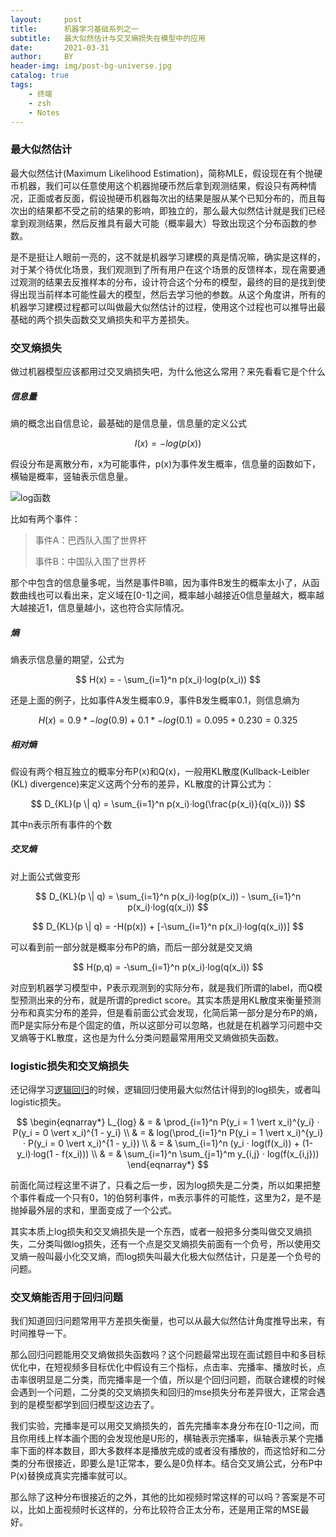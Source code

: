 ```yaml
---
layout:     post
title:      机器学习基础系列之一
subtitle:   最大似然估计与交叉熵损失在模型中的应用
date:       2021-03-31
author:     BY
header-img: img/post-bg-universe.jpg
catalog: true
tags:
    - 终端
    - zsh
    - Notes
---
```


### 最大似然估计

最大似然估计(Maximum Likelihood Estimation)，简称MLE，假设现在有个抛硬币机器，我们可以任意使用这个机器抛硬币然后拿到观测结果，假设只有两种情况，正面或者反面，假设抛硬币机器每次出的结果是服从某个已知分布的，而且每次出的结果都不受之前的结果的影响，即独立的，那么最大似然估计就是我们已经拿到观测结果，然后反推具有最大可能（概率最大）导致出现这个分布函数的参数。

是不是挺让人眼前一亮的，这不就是机器学习建模的真是情况嘛，确实是这样的，对于某个待优化场景，我们观测到了所有用户在这个场景的反馈样本，现在需要通过观测的结果去反推样本的分布，设计符合这个分布的模型，最终的目的是找到使得出现当前样本可能性最大的模型，然后去学习他的参数。从这个角度讲，所有的机器学习建模过程都可以叫做最大似然估计的过程，使用这个过程也可以推导出最基础的两个损失函数交叉熵损失和平方差损失。

### 交叉熵损失

做过机器模型应该都用过交叉熵损失吧，为什么他这么常用？来先看看它是个什么

##### 信息量

熵的概念出自信息论，最基础的是信息量，信息量的定义公式

$$
I(x) = -log(p(x))
$$ 

假设分布是离散分布，x为可能事件，p(x)为事件发生概率，信息量的函数如下，横轴是概率，竖轴表示信息量。

![log函数](http://yougth.top/img/ml/base_ml_0.png)


比如有两个事件：

> 事件A：巴西队入围了世界杯
> 
> 事件B：中国队入围了世界杯

那个中包含的信息量多呢，当然是事件B嘛，因为事件B发生的概率太小了，从函数曲线也可以看出来，定义域在[0-1]之间，概率越小越接近0信息量越大，概率越大越接近1，信息量越小，这也符合实际情况。

##### 熵

熵表示信息量的期望，公式为

$$
H(x) = - \sum_{i=1}^n p(x_i)·log(p(x_i))
$$

还是上面的例子，比如事件A发生概率0.9，事件B发生概率0.1，则信息熵为

$$
H(x) = 0.9 * -log(0.9) + 0.1 * -log(0.1) = 0.095 + 0.230  = 0.325 
$$

##### 相对熵

假设有两个相互独立的概率分布P(x)和Q(x)，一般用KL散度(Kullback-Leibler (KL) divergence)来定义这两个分布的差异，KL散度的计算公式为：

$$
D_{KL}(p \| q) = \sum_{i=1}^n p(x_i)·log(\frac{p(x_i)}{q(x_i)})
$$

其中n表示所有事件的个数

##### 交叉熵

对上面公式做变形

$$
D_{KL}(p \| q) = \sum_{i=1}^n p(x_i)·log(p(x_i)) - \sum_{i=1}^n p(x_i)·log(q(x_i))
$$

$$
 D_{KL}(p \| q) = -H(p(x)) + [-\sum_{i=1}^n p(x_i)·log(q(x_i))]
$$

可以看到前一部分就是概率分布P的熵，而后一部分就是交叉熵

$$
H(p,q) = -\sum_{i=1}^n p(x_i)·log(q(x_i))
$$

对应到机器学习模型中，P表示观测到的实际分布，就是我们所谓的label，而Q模型预测出来的分布，就是所谓的predict score。其实本质是用KL散度来衡量预测分布和真实分布的差异，但是看前面公式会发现，化简后第一部分是分布P的熵，而P是实际分布是个固定的值，所以这部分可以忽略，也就是在机器学习问题中交叉熵等于KL散度，这也是为什么分类问题最常用用交叉熵做损失函数。

### logistic损失和交叉熵损失

还记得学习[逻辑回归](http://yougth.top/2017/09/11/%E9%80%BB%E8%BE%91%E5%9B%9E%E5%BD%92/)的时候，逻辑回归使用最大似然估计得到的log损失，或者叫logistic损失。

$$
\begin{eqnarray*} L_{log} & = & \prod_{i=1}^n P(y_i = 1 \vert x_i)^{y_i} · P(y_i = 0 \vert x_i)^{1 - y_i} \\
& = & log(\prod_{i=1}^n P(y_i = 1 \vert x_i)^{y_i} · P(y_i = 0 \vert x_i)^{1 - y_i}) \\
& = & \sum_{i=1}^n (y_i · log(f(x_i)) + (1-y_i)·log(1 - f(x_i)))  \\
& = & \sum_{i=1}^n \sum_{j=1}^m y_{i,j} · log(f(x_{i,j}))
\end{eqnarray*}
$$

前面化简过程这里不讲了，只看之后一步，因为log损失是二分类，所以如果把整个事件看成一个只有0，1的伯努利事件，m表示事件的可能性，这里为2，是不是抛掉最外层的求和，里面变成了一个公式。

其实本质上log损失和交叉熵损失是一个东西，或者一般把多分类叫做交叉熵损失，二分类叫做log损失，还有一个点是交叉熵损失前面有一个负号，所以使用交叉熵一般叫最小化交叉熵，而log损失叫最大化极大似然估计，只是差一个负号的问题。


### 交叉熵能否用于回归问题

我们知道回归问题常用平方差损失衡量，也可以从最大似然估计角度推导出来，有时间推导一下。

那么回归问题能用交叉熵做损失函数吗？这个问题最常出现在面试题目中和多目标优化中，在短视频多目标优化中假设有三个指标，点击率、完播率、播放时长，点击率很明显是二分类，而完播率是一个值，所以是个回归问题，而联合建模的时候会遇到一个问题，二分类的交叉熵损失和回归的mse损失分布差异很大，正常会遇到的是模型都学到回归模型这边去了。

我们实验，完播率是可以用交叉熵损失的，首先完播率本身分布在[0-1]之间，而且你用线上样本画个图的会发现他是U形的，横轴表示完播率，纵轴表示某个完播率下面的样本数目，即大多数样本是播放完成的或者没有播放的，而这恰好和二分类的分布很接近，即要么是1正常本，要么是0负样本。结合交叉熵公式，分布P中P(x)替换成真实完播率就可以。

那么除了这种分布很接近的之外，其他的比如视频时常这样的可以吗？答案是不可以，比如上面视频时长这样的，分布比较符合正太分布，还是用正常的MSE最好。


